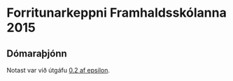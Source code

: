 # Forritunarkeppni Framhaldsskólanna 2015

## Dómaraþjónn

Notast var við útgáfu [0.2 af epsilon](https://github.com/ForritunarkeppniFramhaldsskolanna/epsilon/releases/tag/v0.2).


